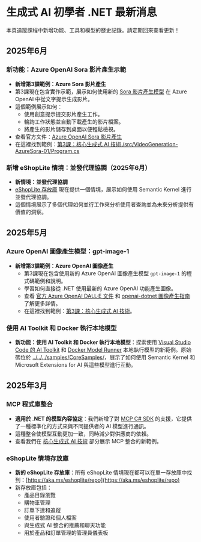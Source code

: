 # 生成式 AI 初學者 .NET 最新消息

本頁追蹤課程中新增功能、工具和模型的歷史記錄。請定期回來查看更新！

## 2025年6月

### 新功能：Azure OpenAI Sora 影片產生示範

- **新增第3課範例：Azure Sora 影片產生**
- 第3課現在包含實作示範，展示如何使用新的 [Sora 影片產生模型](https://learn.microsoft.com/azure/ai-services/openai/concepts/video-generation) 在 Azure OpenAI 中從文字提示生成影片。
- 這個範例展示如何：
  - 使用創意提示提交影片產生工作。
  - 輪詢工作狀態並自動下載產生的影片檔案。
  - 將產生的影片儲存到桌面以便輕鬆檢視。
- 查看官方文件：[Azure OpenAI Sora 影片產生](https://learn.microsoft.com/azure/ai-services/openai/concepts/video-generation)
- 在這裡找到範例：[第3課：核心生成式 AI 技術 /src/VideoGeneration-AzureSora-01/Program.cs](../../../samples/CoreSamples/VideoGeneration-AzureSora-01/Program.cs)

### 新增 eShopLite 情境：並發代理協調（2025年6月）

- **新情境：並發代理協調**
- [eShopLite 存放庫](https://github.com/Azure-Samples/eShopLite/tree/main/scenarios/07-AgentsConcurrent) 現在提供一個情境，展示如何使用 Semantic Kernel 進行並發代理協調。
- 這個情境展示了多個代理如何並行工作來分析使用者查詢並為未來分析提供有價值的洞察。

## 2025年5月

### Azure OpenAI 圖像產生模型：gpt-image-1

- **新增第3課範例：Azure OpenAI 圖像產生**
  - 第3課現在包含使用新的 Azure OpenAI 圖像產生模型 `gpt-image-1` 的程式碼範例和說明。
  - 學習如何直接從 .NET 使用最新的 Azure OpenAI 功能產生圖像。
  - 查看 [官方 Azure OpenAI DALL·E 文件](https://learn.microsoft.com/azure/ai-services/openai/how-to/dall-e?tabs=gpt-image-1) 和 [openai-dotnet 圖像產生指南](https://github.com/openai/openai-dotnet?tab=readme-ov-file#how-to-generate-images) 了解更多詳情。
  - 在這裡找到範例：[第3課：核心生成式 AI 技術](../../../03-CoreGenerativeAITechniques/)。

### 使用 AI Toolkit 和 Docker 執行本地模型

- **新功能：使用 AI Toolkit 和 Docker 執行本地模型**：探索使用 [Visual Studio Code 的 AI Toolkit](https://code.visualstudio.com/docs/intelligentapps/overview) 和 [Docker Model Runner](https://docs.docker.com/model-runner/) 本地執行模型的新範例。原始碼位於 [../../../samples/CoreSamples/](../../../samples/CoreSamples/)，展示了如何使用 Semantic Kernel 和 Microsoft Extensions for AI 與這些模型進行互動。

## 2025年3月

### MCP 程式庫整合

- **適用於 .NET 的模型內容協定**：我們新增了對 [MCP C# SDK](https://github.com/modelcontextprotocol/csharp-sdk) 的支援，它提供了一種標準化的方式來與不同提供者的 AI 模型進行通訊。
- 這種整合使模型互動更加一致，同時減少對供應商的依賴。
- 查看我們在 [核心生成式 AI 技術](../../../03-CoreGenerativeAITechniques/) 部分展示 MCP 整合的新範例。

### eShopLite 情境存放庫

- **新的 eShopLite 存放庫**：所有 eShopLite 情境現在都可以在單一存放庫中找到：[https://aka.ms/eshoplite/repo](https://aka.ms/eshoplite/repo)
- 新存放庫包括：
  - 產品目錄瀏覽
  - 購物車管理
  - 訂單下達和追蹤
  - 使用者驗證和個人檔案
  - 與生成式 AI 整合的推薦和聊天功能
  - 用於產品和訂單管理的管理員儀表板